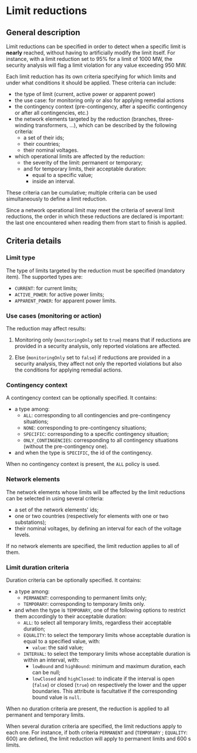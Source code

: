 # Limit reductions

## General description

Limit reductions can be specified in order to detect when a specific limit is **nearly** reached, without having to artificially modify the limit itself.
For instance, with a limit reduction set to 95% for a limit of 1000 MW, the security analysis will flag a limit violation for any value exceeding 950 MW.

Each limit reduction has its own criteria specifying for which limits and under what conditions it should be applied. These criteria can include:
- the type of limit (current, active power or apparent power)
- the use case: for monitoring only or also for applying remedial actions
- the contingency context (pre-contingency, after a specific contingency or after all contingencies, etc.)
- the network elements targeted by the reduction (branches, three-winding transformers, ...), which can be described by the following criteria:
    - a set of their ids;
    - their countries;
    - their nominal voltages.
- which operational limits are affected by the reduction:
    - the severity of the limit: permanent or temporary;
    - and for temporary limits, their acceptable duration:
        - equal to a specific value;
        - inside an interval.

These criteria can be cumulative; multiple criteria can be used simultaneously to define a limit reduction.

Since a network operational limit may meet the criteria of several limit reductions, the order in which these reductions
are declared is important: the last one encountered when reading them from start to finish is applied.

## Criteria details

### Limit type

The type of limits targeted by the reduction must be specified (mandatory item). The supported types are:
- `CURRENT`: for current limits;
- `ACTIVE_POWER`: for active power limits;
- `APPARENT_POWER`: for apparent power limits.


### Use cases (monitoring or action)

The reduction may affect results:

1. Monitoring only (`monitoringOnly` set to `true`) means that if reductions are provided in a security analysis, only
reported violations are affected.

2. Else (`monitoringOnly` set to `false`) if reductions are provided in a security analysis, they affect not only the 
reported violations but also the conditions for applying remedial actions.


### Contingency context

A contingency context can be optionally specified. It contains:
- a type among:
    - `ALL`: corresponding to all contingencies and pre-contingency situations;
    - `NONE`: corresponding to pre-contingency situations;
    - `SPECIFIC`: corresponding to a specific contingency situation;
    - `ONLY_CONTINGENCIES`: corresponding to all contingency situations (without the pre-contingency one).
- and when the type is `SPECIFIC`, the id of the contingency.

When no contingency context is present, the `ALL` policy is used.


### Network elements

The network elements whose limits will be affected by the limit reductions can be selected in using several criteria:
- a set of the network elements' ids;
- one or two countries (respectively for elements with one or two substations);
- their nominal voltages, by defining an interval for each of the voltage levels.

If no network elements are specified, the limit reduction applies to all of them.


### Limit duration criteria

Duration criteria can be optionally specified. It contains:
- a type among:
    - `PERMANENT`: corresponding to permanent limits only;
    - `TEMPORARY`: corresponding to temporary limits only.
- and when the type is `TEMPORARY`, one of the following options to restrict them accordingly to their acceptable duration:
    - `ALL`: to select all temporary limits, regardless their acceptable duration;
    - `EQUALITY`: to select the temporary limits whose acceptable duration is equal to a specified value, with:
        - `value`: the said value;
    - `INTERVAL`: to select the temporary limits whose acceptable duration is within an interval, with:
        - `lowBound` and `highBound`: minimum and maximum duration, each can be null;
        - `lowClosed` and `highClosed`: to indicate if the interval is open (`false`) or closed (`true`) on respectively the lower and the upper boundaries.
      This attribute is facultative if the corresponding bound value is `null`.

When no duration criteria are present, the reduction is applied to all permanent and temporary limits.

When several duration criteria are specified, the limit reductions apply to each one. 
For instance, if both criteria `PERMANENT` and (`TEMPORARY` ; `EQUALITY`: 600) are defined, the limit reduction will apply to permanent limits and 600 s limits.
